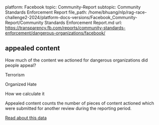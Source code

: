 platform: Facebook
topic: Community-Report
subtopic: Community Standards Enforcement Report
file_path: /home/bhuang/nlp/rag-race-challenge2-2024/platform-docs-versions/Facebook_Community-Report/Community Standards Enforcement Report.md
url: https://transparency.fb.com/reports/community-standards-enforcement/dangerous-organizations/facebook/

## appealed content

How much of the content we actioned for dangerous organizations did people appeal?

Terrorism

Organized Hate

How we calculate it

Appealed content counts the number of pieces of content actioned which were submitted for another review during the reporting period.

[Read about this data](https://transparency.fb.com/policies/improving/appealed-content-metric/)